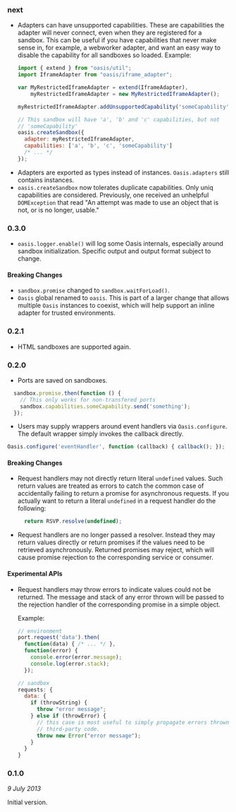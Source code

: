 ### next

- Adapters can have unsupported capabilities.  These are capabilities the
  adapter will never connect, even when they are registered for a sandbox.  This
  can be useful if you have capabilities that never make sense in, for example,
  a webworker adapter, and want an easy way to disable the capability for all
  sandboxes so loaded.
  Example:
    ```js
    import { extend } from "oasis/util";
    import IframeAdapter from "oasis/iframe_adapter";
    
    var MyRestrictedIframeAdapter = extend(IframeAdapter),
        myRestrictedIframeAdapter = new MyRestrictedIframeAdapter();
    
    myRestrictedIframeAdapter.addUnsupportedCapability('someCapability');
    
    // This sandbox will have 'a', 'b' and 'c' capabilities, but not
    // 'someCapability'
    oasis.createSandbox({
      adapter: myRestrictedIframeAdapter,
      capabilities: ['a', 'b', 'c', 'someCapability']
      /* ... */
    });
    ```
- Adapters are exported as types instead of instances.  `Oasis.adapters` still
  contains instances.
- `oasis.createSandbox` now tolerates duplicate capabilities.  Only uniq
  capabilities are considered.  Previously, one received an unhelpful
  `DOMException` that read "An attempt was made to use an object that is not, or
  is no longer, usable."

### 0.3.0

- `oasis.logger.enable()` will log some Oasis internals, especially around
  sandbox initialization.  Specific output and output format subject to change.

#### Breaking Changes

- `sandbox.promise` changed to `sandbox.waitForLoad()`.
- `Oasis` global renamed to `oasis`.  This is part of a larger change that
  allows multiple `Oasis` instances to coexist, which will help support an
  inline adapter for trusted environments.

### 0.2.1

- HTML sandboxes are supported again.

### 0.2.0

- Ports are saved on sandboxes.
```js
  sandbox.promise.then(function () {
    // This only works for non-transfered ports
    sandbox.capabilities.someCapability.send('something');
  });
```
- Users may supply wrappers around event handlers via `Oasis.configure`.  The
  default wrapper simply invokes the callback directly.
```js
Oasis.configure('eventHandler', function (callback) { callback(); });
```

#### Breaking Changes

- Request handlers may not directly return literal `undefined` values.  Such
  return values are treated as errors to catch the common case of accidentally
  failing to return a promise for asynchronous requests.  If you actually want
  to return a literal `undefined` in a request handler do the following:
  ```js
    return RSVP.resolve(undefined);
  ```
- Request handlers are no longer passed a resolver.  Instead they may return
  values directly or return promises if the values need to be retrieved
  asynchronously.  Returned promises may reject, which will cause promise
  rejection to the corresponding service or consumer.

#### Experimental APIs

- Request handlers may throw errors to indicate values could not be returned.
  The message and stack of any error thrown will be passed to the rejection
  handler of the corresponding promise in a simple object.

  Example:
    ```js
    // environment
    port.request('data').then(
      function(data) { /* ... */ },
      function(error) {
        console.error(error.message);
        console.log(error.stack);
      });

    // sandbox
    requests: {
      data: {
        if (throwString) {
          throw "error message";
        } else if (throwError) {
          // this case is most useful to simply propagate errors thrown by
          // third-party code.
          throw new Error("error message");
        }
      }
    }
    ```

### 0.1.0
*9 July 2013*

Initial version.
